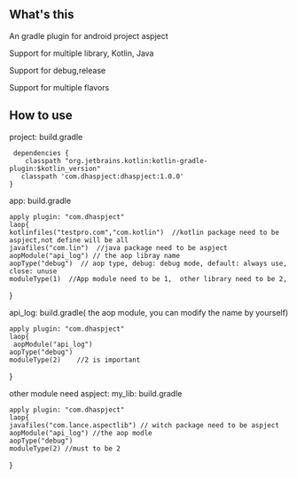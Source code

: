 ## What's this

An gradle plugin  for android project  aspject

Support for multiple  library, Kotlin, Java

Support for  debug,release

Support for multiple flavors

## How to use

project:  build.gradle   

     dependencies {
        classpath "org.jetbrains.kotlin:kotlin-gradle-plugin:$kotlin_version"
       classpath 'com.dhaspject:dhaspject:1.0.0'
    }
    



app: build.gradle

    apply plugin: "com.dhaspject"
    laop{
    kotlinfiles("testpro.com","com.kotlin")  //kotlin package need to be aspject,not define will be all
    javafiles("com.lin")  //java package need to be aspject
    aopModule("api_log") // the aop libray name 
    aopType("debug")  // aop type, debug: debug mode, default: always use, close: unuse
    moduleType(1)  //App module need to be 1,  other library need to be 2, 
}


api_log: build.gradle( the aop module, you can modify the name by yourself)

    apply plugin: "com.dhaspject"
    laop{
     aopModule("api_log")
    aopType("debug")
    moduleType(2)    //2 is important
}


other module need aspject:
my_lib: build.gradle

    apply plugin: "com.dhaspject"
    laop{
    javafiles("com.lance.aspectlib") // witch package need to be aspject
    aopModule("api_log") //the aop modle
    aopType("debug")
    moduleType(2) //must to be 2
}
